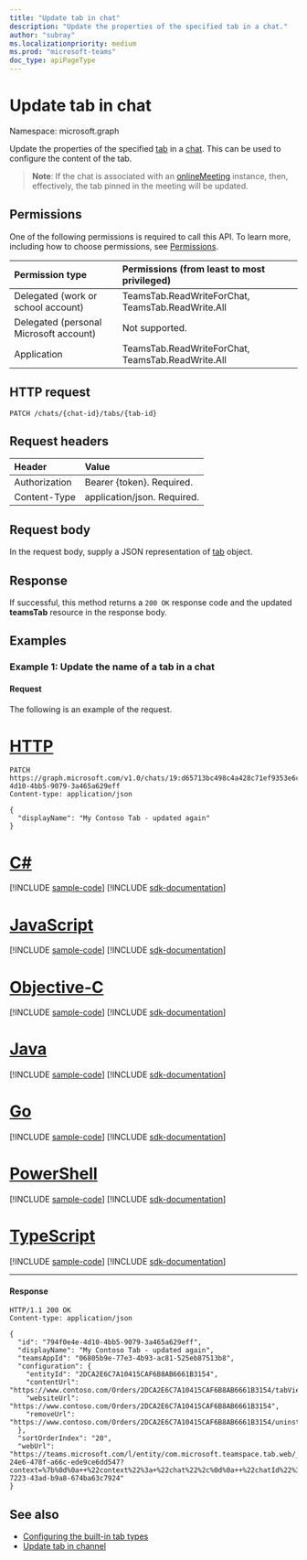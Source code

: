 ```yaml
---
title: "Update tab in chat"
description: "Update the properties of the specified tab in a chat."
author: "subray"
ms.localizationpriority: medium
ms.prod: "microsoft-teams"
doc_type: apiPageType
---
```


# Update tab in chat

Namespace: microsoft.graph

Update the properties of the specified [tab](../resources/teamstab.md) in a [chat](../resources/chat.md). 
This can be used to configure the content of the tab.

> **Note**: If the chat is associated with an [onlineMeeting](../resources/onlinemeeting.md) instance, then, effectively, the tab pinned in the meeting will be updated.

## Permissions
One of the following permissions is required to call this API. To learn more, including how to choose permissions, see [Permissions](/graph/permissions-reference).


|Permission type      | Permissions (from least to most privileged)              |
|:--------------------|:---------------------------------------------------------|
|Delegated (work or school account) | TeamsTab.ReadWriteForChat, TeamsTab.ReadWrite.All |
|Delegated (personal Microsoft account) | Not supported.    |
|Application | TeamsTab.ReadWriteForChat, TeamsTab.ReadWrite.All |


## HTTP request

<!-- {
  "blockType": "ignored"
}
-->
```http
PATCH /chats/{chat-id}/tabs/{tab-id}
```

## Request headers
| Header       | Value |
|:---------------|:--------|
| Authorization  | Bearer {token}. Required.  |
| Content-Type  | application/json. Required.  |

## Request body
In the request body, supply a JSON representation of [tab](../resources/teamstab.md) object.

## Response

If successful, this method returns a `200 OK` response code and the updated **teamsTab** resource in the response body.

## Examples
### Example 1: Update the name of a tab in a chat

#### Request
The following is an example of the request.


# [HTTP](#tab/http)
<!-- {
  "blockType": "request",
  "name": "update_tabs_in_chat"
}-->
```http
PATCH https://graph.microsoft.com/v1.0/chats/19:d65713bc498c4a428c71ef9353e6ce20@thread.v2/tabs/794f0e4e-4d10-4bb5-9079-3a465a629eff
Content-type: application/json

{
  "displayName": "My Contoso Tab - updated again"
}
```
# [C#](#tab/csharp)
[!INCLUDE [sample-code](../includes/snippets/csharp/update-tabs-in-chat-csharp-snippets.md)]
[!INCLUDE [sdk-documentation](../includes/snippets/snippets-sdk-documentation-link.md)]

# [JavaScript](#tab/javascript)
[!INCLUDE [sample-code](../includes/snippets/javascript/update-tabs-in-chat-javascript-snippets.md)]
[!INCLUDE [sdk-documentation](../includes/snippets/snippets-sdk-documentation-link.md)]

# [Objective-C](#tab/objc)
[!INCLUDE [sample-code](../includes/snippets/objc/update-tabs-in-chat-objc-snippets.md)]
[!INCLUDE [sdk-documentation](../includes/snippets/snippets-sdk-documentation-link.md)]

# [Java](#tab/java)
[!INCLUDE [sample-code](../includes/snippets/java/update-tabs-in-chat-java-snippets.md)]
[!INCLUDE [sdk-documentation](../includes/snippets/snippets-sdk-documentation-link.md)]

# [Go](#tab/go)
[!INCLUDE [sample-code](../includes/snippets/go/update-tabs-in-chat-go-snippets.md)]
[!INCLUDE [sdk-documentation](../includes/snippets/snippets-sdk-documentation-link.md)]

# [PowerShell](#tab/powershell)
[!INCLUDE [sample-code](../includes/snippets/powershell/update-tabs-in-chat-powershell-snippets.md)]
[!INCLUDE [sdk-documentation](../includes/snippets/snippets-sdk-documentation-link.md)]

# [TypeScript](#tab/typescript)
[!INCLUDE [sample-code](../includes/snippets/typescript/update-tabs-in-chat-typescript-snippets.md)]
[!INCLUDE [sdk-documentation](../includes/snippets/snippets-sdk-documentation-link.md)]

---



#### Response

<!-- {
  "blockType": "response",
  "truncated": true,
  "@odata.type": "microsoft.graph.teamsTab"
}
-->

```http
HTTP/1.1 200 OK
Content-type: application/json

{
  "id": "794f0e4e-4d10-4bb5-9079-3a465a629eff",
  "displayName": "My Contoso Tab - updated again",
  "teamsAppId": "06805b9e-77e3-4b93-ac81-525eb87513b8",
  "configuration": {
    "entityId": "2DCA2E6C7A10415CAF6B8AB6661B3154",
    "contentUrl": "https://www.contoso.com/Orders/2DCA2E6C7A10415CAF6B8AB6661B3154/tabView",
    "websiteUrl": "https://www.contoso.com/Orders/2DCA2E6C7A10415CAF6B8AB6661B3154",
    "removeUrl": "https://www.contoso.com/Orders/2DCA2E6C7A10415CAF6B8AB6661B3154/uninstallTab"
  },
  "sortOrderIndex": "20",
  "webUrl": "https://teams.microsoft.com/l/entity/com.microsoft.teamspace.tab.web/_djb2_msteams_prefix_193fe248-24e6-478f-a66c-ede9ce6dd547?context=%7b%0d%0a++%22context%22%3a+%22chat%22%2c%0d%0a++%22chatId%22%3a+%2219%3ad65713bc498c4a428c71ef9353e6ce20%40thread.v2%22%2c%0d%0a++%22subEntityId%22%3a+null%0d%0a%7d&tenantId=139d16b4-7223-43ad-b9a8-674ba63c7924"
}
```

## See also

- [Configuring the built-in tab types](/graph/teams-configuring-builtin-tabs)
- [Update tab in channel](channel-patch-tabs.md)

<!-- uuid: 8fcb5dbc-d5aa-4681-8e31-b001d5168d79
2015-10-25 14:57:30 UTC -->
<!--
{
  "type": "#page.annotation",
  "description": "Update tab in chat",
  "keywords": "",
  "section": "documentation",
  "tocPath": "",
  "suppressions": []
}
-->


